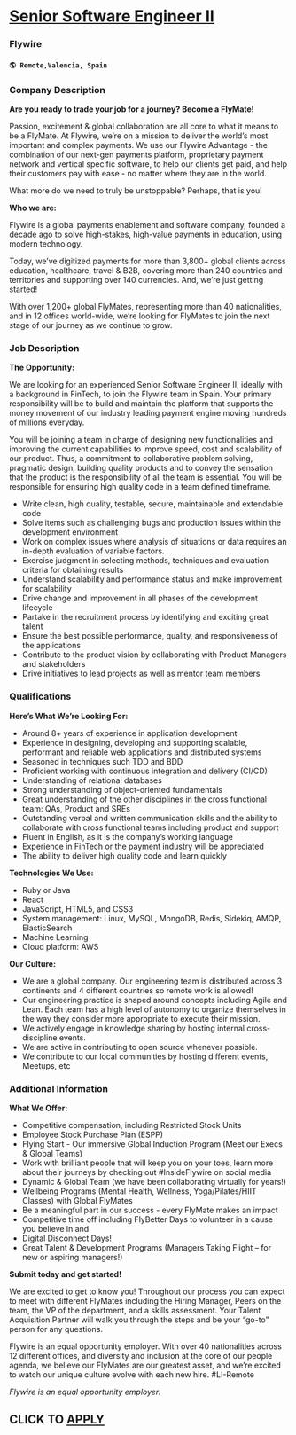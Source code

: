 # [Senior Software Engineer II](https://www.remotewlb.com/apply/senior-software-engineer-ii-109215)  
### Flywire  
#### `🌎 Remote,Valencia, Spain`  

### **Company Description**

 **Are you ready to trade your job for a journey? Become a FlyMate!**  
  
Passion, excitement & global collaboration are all core to what it means to be a FlyMate. At Flywire, we’re on a mission to deliver the world’s most important and complex payments. We use our Flywire Advantage - the combination of our next-gen payments platform, proprietary payment network and vertical specific software, to help our clients get paid, and help their customers pay with ease - no matter where they are in the world.  
  
What more do we need to truly be unstoppable? Perhaps, that is you!  
  
**Who we are:**

Flywire is a global payments enablement and software company, founded a decade ago to solve high-stakes, high-value payments in education, using modern technology.  
  
Today, we’ve digitized payments for more than 3,800+ global clients across education, healthcare, travel & B2B, covering more than 240 countries and territories and supporting over 140 currencies. And, we’re just getting started!

With over 1,200+ global FlyMates, representing more than 40 nationalities, and in 12 offices world-wide, we’re looking for FlyMates to join the next stage of our journey as we continue to grow.

###  **Job Description**

 **The Opportunity:**

We are looking for an experienced Senior Software Engineer II, ideally with a background in FinTech, to join the Flywire team in Spain. Your primary responsibility will be to build and maintain the platform that supports the money movement of our industry leading payment engine moving hundreds of millions everyday.

You will be joining a team in charge of designing new functionalities and improving the current capabilities to improve speed, cost and scalability of our product. Thus, a commitment to collaborative problem solving, pragmatic design, building quality products and to convey the sensation that the product is the responsibility of all the team is essential. You will be responsible for ensuring high quality code in a team defined timeframe.

  * Write clean, high quality, testable, secure, maintainable and extendable code
  * Solve items such as challenging bugs and production issues within the development environment
  * Work on complex issues where analysis of situations or data requires an in-depth evaluation of variable factors.
  * Exercise judgment in selecting methods, techniques and evaluation criteria for obtaining results
  * Understand scalability and performance status and make improvement for scalability
  * Drive change and improvement in all phases of the development lifecycle
  * Partake in the recruitment process by identifying and exciting great talent
  * Ensure the best possible performance, quality, and responsiveness of the applications
  * Contribute to the product vision by collaborating with Product Managers and stakeholders
  * Drive initiatives to lead projects as well as mentor team members

###  **Qualifications**

 **Here’s What We’re Looking For:**

  * Around 8+ years of experience in application development 
  * Experience in designing, developing and supporting scalable, performant and reliable web applications and distributed systems
  * Seasoned in techniques such TDD and BDD
  * Proficient working with continuous integration and delivery (CI/CD)
  * Understanding of relational databases 
  * Strong understanding of object-oriented fundamentals
  * Great understanding of the other disciplines in the cross functional team: QAs, Product and SREs
  * Outstanding verbal and written communication skills and the ability to collaborate with cross functional teams including product and support
  * Fluent in English, as it is the company’s working language 
  * Experience in FinTech or the payment industry will be appreciated
  * The ability to deliver high quality code and learn quickly

 **Technologies We Use:**

  * Ruby or Java 
  * React
  * JavaScript, HTML5, and CSS3 
  * System management: Linux, MySQL, MongoDB, Redis, Sidekiq, AMQP, ElasticSearch
  * Machine Learning
  * Cloud platform: AWS

 **Our Culture:**

  * We are a global company. Our engineering team is distributed across 3 continents and 4 different countries so remote work is allowed!
  * Our engineering practice is shaped around concepts including Agile and Lean. Each team has a high level of autonomy to organize themselves in the way they consider more appropriate to execute their mission.
  * We actively engage in knowledge sharing by hosting internal cross-discipline events.
  * We are active in contributing to open source whenever possible.
  * We contribute to our local communities by hosting different events, Meetups, etc

###  **Additional Information**

 **What We Offer:**

  * Competitive compensation, including Restricted Stock Units
  * Employee Stock Purchase Plan (ESPP)
  * Flying Start - Our immersive Global Induction Program (Meet our Execs & Global Teams)
  * Work with brilliant people that will keep you on your toes, learn more about their journeys by checking out #InsideFlywire on social media
  * Dynamic & Global Team (we have been collaborating virtually for years!)
  * Wellbeing Programs (Mental Health, Wellness, Yoga/Pilates/HIIT Classes) with Global FlyMates
  * Be a meaningful part in our success - every FlyMate makes an impact
  * Competitive time off including FlyBetter Days to volunteer in a cause you believe in and
  * Digital Disconnect Days!
  * Great Talent & Development Programs (Managers Taking Flight – for new or aspiring managers!)

 **Submit today and get started!**

We are excited to get to know you! Throughout our process you can expect to meet with different FlyMates including the Hiring Manager, Peers on the team, the VP of the department, and a skills assessment. Your Talent Acquisition Partner will walk you through the steps and be your “go-to” person for any questions.

Flywire is an equal opportunity employer. With over 40 nationalities across 12 different offices, and diversity and inclusion at the core of our people agenda, we believe our FlyMates are our greatest asset, and we’re excited to watch our unique culture evolve with each new hire. #LI-Remote

 _Flywire is an equal opportunity employer._

  
## CLICK TO [APPLY](https://www.remotewlb.com/apply/senior-software-engineer-ii-109215)

